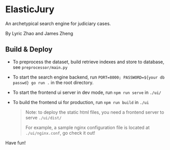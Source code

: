 # ElasticJury

An archetypical search engine for judiciary cases.

By Lyric Zhao and James Zheng

## Build & Deploy

- To preprocess the dataset, build retrieve indexes and store to database, see `preprocessor/main.py`

- To start the search engine backend, run `PORT=8000; PASSWORD=${your db passwd} go run .` in the root directory.

- To start the frontend ui server in dev mode, run `npm run serve` in `./ui/`

- To build the frontend ui for production, run `npm run build` in `./ui`
    > Note: to deploy the static html files, you need a frontend server to serve `./ui/dist/`
    > 
    > For example, a sample nginx configuration file is located at `./ui/nginx.conf`, go check it out!

Have fun!
